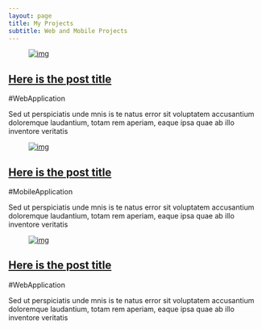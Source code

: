 ```yaml
---
layout: page
title: My Projects
subtitle: Web and Mobile Projects
---
```

<div class="container">
      <div class="row">
        <div class="col-md-12">
          <div class="from-blog-area">
            <div class="from-blog-content">
              <div class="row">
                <div class="col-md-4">
                  <article class="single-from-blog">
                    <figure>
                      <a href="blog-single.html"><img src="assets/images/the-sky.jpg" alt="img"></a>
                    </figure>
                    <div class="blog-title">
                      <h2><a href="blog-single.html">Here is the post title</a></h2>
                      <p>#WebApplication</p>
                    </div>
                    <p>Sed ut perspiciatis unde mnis is te natus error sit voluptatem accusantium doloremque laudantium, totam rem aperiam, eaque ipsa quae ab illo inventore veritatis </p>
                  </article>
                </div>
                <div class="col-md-4">
                  <article class="single-from-blog">
                    <figure>
                      <a href="blog-single.html"><img src="assets/images/photographer.jpg" alt="img"></a>
                    </figure>
                    <div class="blog-title">
                      <h2><a href="blog-single.html">Here is the post title</a></h2>
                      <p>#MobileApplication</p>
                    </div>
                    <p>Sed ut perspiciatis unde mnis is te natus error sit voluptatem accusantium doloremque laudantium, totam rem aperiam, eaque ipsa quae ab illo inventore veritatis </p>
                  </article>
                </div>
                <div class="col-md-4">
                  <article class="single-from-blog">
                    <figure>
                      <a href="blog-single.html"><img src="assets/images/sealand.jpg" alt="img"></a>
                    </figure>
                    <div class="blog-title">
                      <h2><a href="blog-single.html">Here is the post title</a></h2>
                      <p>#WebApplication</p>
                    </div>
                    <p>Sed ut perspiciatis unde mnis is te natus error sit voluptatem accusantium doloremque laudantium, totam rem aperiam, eaque ipsa quae ab illo inventore veritatis </p>
                  </article>
                </div>
              </div>    
            </div>
          </div>
        </div>
      </div>
    </div>
